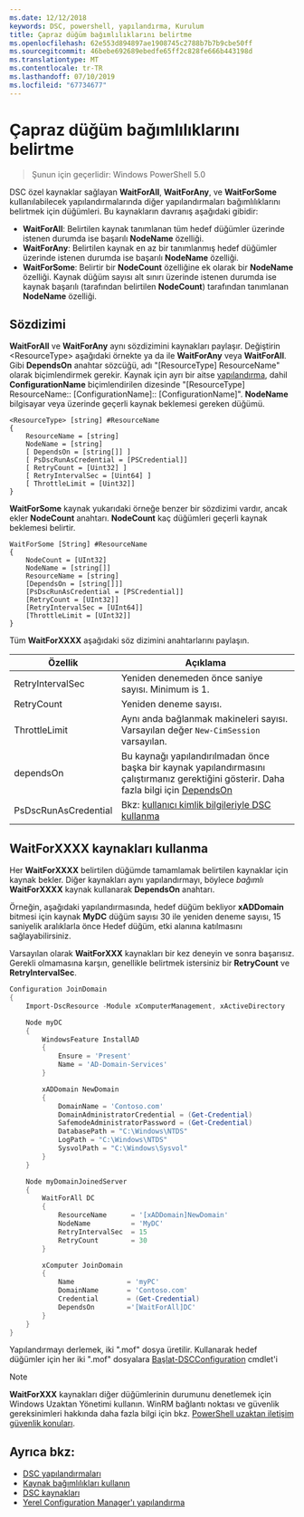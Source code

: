 ```yaml
---
ms.date: 12/12/2018
keywords: DSC, powershell, yapılandırma, Kurulum
title: Çapraz düğüm bağımlılıklarını belirtme
ms.openlocfilehash: 62e553d894897ae1908745c2788b7b7b9cbe50ff
ms.sourcegitcommit: 46bebe692689ebedfe65ff2c828fe666b443198d
ms.translationtype: MT
ms.contentlocale: tr-TR
ms.lasthandoff: 07/10/2019
ms.locfileid: "67734677"
---
```

# <a name="specifying-cross-node-dependencies"></a>Çapraz düğüm bağımlılıklarını belirtme

> Şunun için geçerlidir: Windows PowerShell 5.0

DSC özel kaynaklar sağlayan **WaitForAll**, **WaitForAny**, ve **WaitForSome** kullanılabilecek yapılandırmalarında diğer yapılandırmaları bağımlılıklarını belirtmek için düğümleri. Bu kaynakların davranış aşağıdaki gibidir:

- **WaitForAll**: Belirtilen kaynak tanımlanan tüm hedef düğümler üzerinde istenen durumda ise başarılı **NodeName** özelliği.
- **WaitForAny**: Belirtilen kaynak en az bir tanımlanmış hedef düğümler üzerinde istenen durumda ise başarılı **NodeName** özelliği.
- **WaitForSome**: Belirtir bir **NodeCount** özelliğine ek olarak bir **NodeName** özelliği. Kaynak düğüm sayısı alt sınırı üzerinde istenen durumda ise kaynak başarılı (tarafından belirtilen **NodeCount**) tarafından tanımlanan **NodeName** özelliği.

## <a name="syntax"></a>Sözdizimi

**WaitForAll** ve **WaitForAny** aynı sözdizimini kaynakları paylaşır. Değiştirin \<ResourceType\> aşağıdaki örnekte ya da ile **WaitForAny** veya **WaitForAll**.
Gibi **DependsOn** anahtar sözcüğü, adı "[ResourceType] ResourceName" olarak biçimlendirmek gerekir. Kaynak için ayrı bir aitse [yapılandırma](configurations.md), dahil **ConfigurationName** biçimlendirilen dizesinde "[ResourceType] ResourceName:: [ConfigurationName]:: [ConfigurationName]". **NodeName** bilgisayar veya üzerinde geçerli kaynak beklemesi gereken düğümü.

```
<ResourceType> [string] #ResourceName
{
    ResourceName = [string]
    NodeName = [string]
    [ DependsOn = [string[]] ]
    [ PsDscRunAsCredential = [PSCredential]]
    [ RetryCount = [Uint32] ]
    [ RetryIntervalSec = [Uint64] ]
    [ ThrottleLimit = [Uint32]]
}
```

**WaitForSome** kaynak yukarıdaki örneğe benzer bir sözdizimi vardır, ancak ekler **NodeCount** anahtarı. **NodeCount** kaç düğümleri geçerli kaynak beklemesi belirtir.

```
WaitForSome [String] #ResourceName
{
    NodeCount = [UInt32]
    NodeName = [string[]]
    ResourceName = [string]
    [DependsOn = [string[]]]
    [PsDscRunAsCredential = [PSCredential]]
    [RetryCount = [UInt32]]
    [RetryIntervalSec = [UInt64]]
    [ThrottleLimit = [UInt32]]
}
```

Tüm **WaitForXXXX** aşağıdaki söz dizimini anahtarlarını paylaşın.

|Özellik|  Açıklama   |
|---------|---------------------|
| RetryIntervalSec| Yeniden denemeden önce saniye sayısı. Minimum is 1.|
| RetryCount| Yeniden deneme sayısı.|
| ThrottleLimit| Aynı anda bağlanmak makineleri sayısı. Varsayılan değer `New-CimSession` varsayılan.|
| dependsOn | Bu kaynağı yapılandırılmadan önce başka bir kaynak yapılandırmasını çalıştırmanız gerektiğini gösterir. Daha fazla bilgi için [DependsOn](resource-depends-on.md)|
| PsDscRunAsCredential | Bkz: [kullanıcı kimlik bilgileriyle DSC kullanma](./runAsUser.md) |

## <a name="using-waitforxxxx-resources"></a>WaitForXXXX kaynakları kullanma

Her **WaitForXXXX** belirtilen düğümde tamamlamak belirtilen kaynaklar için kaynak bekler.
Diğer kaynakları aynı yapılandırmayı, böylece *bağımlı* **WaitForXXXX** kaynak kullanarak **DependsOn** anahtarı.

Örneğin, aşağıdaki yapılandırmasında, hedef düğüm bekliyor **xADDomain** bitmesi için kaynak **MyDC** düğüm sayısı 30 ile yeniden deneme sayısı, 15 saniyelik aralıklarla önce Hedef düğüm, etki alanına katılmasını sağlayabilirsiniz.

Varsayılan olarak **WaitForXXX** kaynakları bir kez deneyin ve sonra başarısız. Gerekli olmamasına karşın, genellikle belirtmek istersiniz bir **RetryCount** ve **RetryIntervalSec**.

```powershell
Configuration JoinDomain
{
    Import-DscResource -Module xComputerManagement, xActiveDirectory

    Node myDC
    {
        WindowsFeature InstallAD
        {
            Ensure = 'Present'
            Name = 'AD-Domain-Services'
        }

        xADDomain NewDomain
        {
            DomainName = 'Contoso.com'
            DomainAdministratorCredential = (Get-Credential)
            SafemodeAdministratorPassword = (Get-Credential)
            DatabasePath = "C:\Windows\NTDS"
            LogPath = "C:\Windows\NTDS"
            SysvolPath = "C:\Windows\Sysvol"
        }
    }

    Node myDomainJoinedServer
    {
        WaitForAll DC
        {
            ResourceName      = '[xADDomain]NewDomain'
            NodeName          = 'MyDC'
            RetryIntervalSec  = 15
            RetryCount        = 30
        }

        xComputer JoinDomain
        {
            Name             = 'myPC'
            DomainName       = 'Contoso.com'
            Credential       = (Get-Credential)
            DependsOn        ='[WaitForAll]DC'
        }
    }
}
```

Yapılandırmayı derlemek, iki ".mof" dosya üretilir. Kullanarak hedef düğümler için her iki ".mof" dosyalara [Başlat-DSCConfiguration](/powershell/module/psdesiredstateconfiguration/start-dscconfiguration) cmdlet'i

> [!NOTE]
> **WaitForXXX** kaynakları diğer düğümlerinin durumunu denetlemek için Windows Uzaktan Yönetimi kullanın.
> WinRM bağlantı noktası ve güvenlik gereksinimleri hakkında daha fazla bilgi için bkz. [PowerShell uzaktan iletişim güvenlik konuları](/powershell/scripting/learn/remoting/winrmsecurity?view=powershell-6).

## <a name="see-also"></a>Ayrıca bkz:

- [DSC yapılandırmaları](configurations.md)
- [Kaynak bağımlılıkları kullanın](resource-depends-on.md)
- [DSC kaynakları](../resources/resources.md)
- [Yerel Configuration Manager'ı yapılandırma](../managing-nodes/metaConfig.md)

